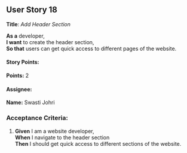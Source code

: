 ## User Story 18

**Title**: *Add Header Section*

**As a** developer,  
**I want** to create the header section,  
**So that** users can get quick access to different pages of the website.

#### Story Points:
**Points:** 2

#### Assignee: 

**Name:** Swasti Johri

### Acceptance Criteria:

1. **Given** I am a website developer,  
   **When** I navigate to the header section  
   **Then** I should get quick access to different sections of the website.